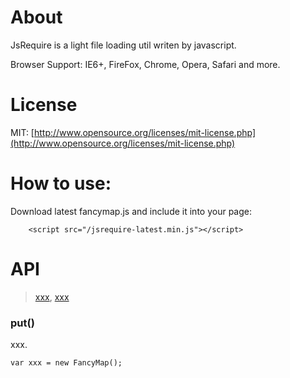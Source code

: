 About
=======
JsRequire is a light file loading util writen by javascript.

Browser Support: IE6+, FireFox, Chrome, Opera, Safari and more.

License
=======
MIT: [http://www.opensource.org/licenses/mit-license.php](http://www.opensource.org/licenses/mit-license.php)


How to use:
=======
Download latest fancymap.js and include it into your page:

        <script src="/jsrequire-latest.min.js"></script>


API
=======
>[xxx](#xxx),
>[xxx](#xxx)


### put()<span id="xxx"></span>
xxx.

    var xxx = new FancyMap();
    
